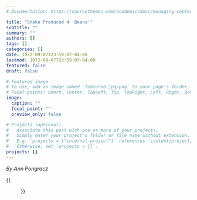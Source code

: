 ```yaml
---
# Documentation: https://sourcethemes.com/academic/docs/managing-content/

title: "Snake Produced 4 'Beans'"
subtitle: ""
summary: ""
authors: []
tags: []
categories: []
date: 1972-09-07T23:59:07-04:00
lastmod: 1972-09-07T23:59:07-04:00
featured: false
draft: false

# Featured image
# To use, add an image named `featured.jpg/png` to your page's folder.
# Focal points: Smart, Center, TopLeft, Top, TopRight, Left, Right, BottomLeft, Bottom, BottomRight.
image:
  caption: ""
  focal_point: ""
  preview_only: false

# Projects (optional).
#   Associate this post with one or more of your projects.
#   Simply enter your project's folder or file name without extension.
#   E.g. `projects = ["internal-project"]` references `content/project/deep-learning/index.md`.
#   Otherwise, set `projects = []`.
projects: []
---
```


*By Ann Pongracz*

{{<figure src="The_Morning_Call_Thu__Sep_7__1972.jpg">}}

